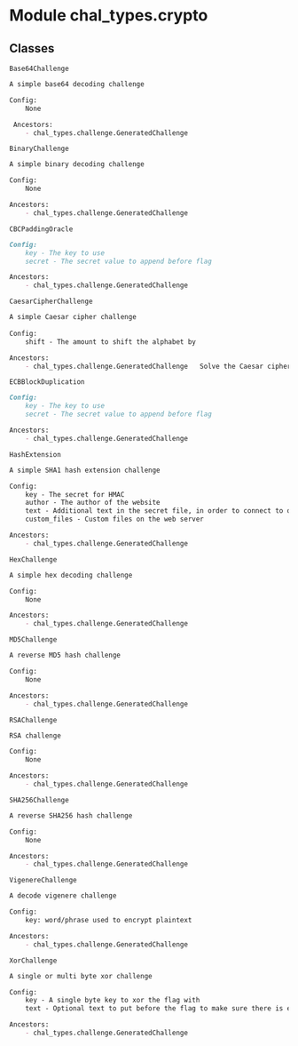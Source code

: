 Module chal_types.crypto
========================

Classes
-------

`Base64Challenge`
    
```markdown
A simple base64 decoding challenge

Config:
    None

 Ancestors:
    - chal_types.challenge.GeneratedChallenge
```

`BinaryChallenge`
    
```markdown
A simple binary decoding challenge

Config:
    None

Ancestors:
    - chal_types.challenge.GeneratedChallenge
```

`CBCPaddingOracle`

```markdown
Config:
    key - The key to use
    secret - The secret value to append before flag

Ancestors:
    - chal_types.challenge.GeneratedChallenge
```


`CaesarCipherChallenge`
    
```markdown
A simple Caesar cipher challenge
    
Config:
    shift - The amount to shift the alphabet by

Ancestors:
    - chal_types.challenge.GeneratedChallenge   Solve the Caesar cipher challenge
```

`ECBBlockDuplication`

```markdown
Config:
    key - The key to use
    secret - The secret value to append before flag

Ancestors:
    - chal_types.challenge.GeneratedChallenge
```


`HashExtension`
    
```markdown
A simple SHA1 hash extension challenge

Config:
    key - The secret for HMAC
    author - The author of the website
    text - Additional text in the secret file, in order to connect to other challenges
    custom_files - Custom files on the web server

Ancestors:
    - chal_types.challenge.GeneratedChallenge
```


`HexChallenge`
    
```markdown
A simple hex decoding challenge

Config:
    None

Ancestors:
    - chal_types.challenge.GeneratedChallenge
```

`MD5Challenge`
    
```markdown
A reverse MD5 hash challenge

Config:
    None

Ancestors:
    - chal_types.challenge.GeneratedChallenge
```

`RSAChallenge`
    
```markdown
RSA challenge

Config:
    None

Ancestors:
    - chal_types.challenge.GeneratedChallenge
```

`SHA256Challenge`
    
```markdown
A reverse SHA256 hash challenge

Config:
    None

Ancestors:
    - chal_types.challenge.GeneratedChallenge
```

`VigenereChallenge`
    
```markdown
A decode vigenere challenge

Config:
    key: word/phrase used to encrypt plaintext

Ancestors:
    - chal_types.challenge.GeneratedChallenge
```

`XorChallenge`
    
```markdown
A single or multi byte xor challenge

Config:
    key - A single byte key to xor the flag with
    text - Optional text to put before the flag to make sure there is enough text to correctly recover the flag

Ancestors:
    - chal_types.challenge.GeneratedChallenge
```
